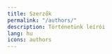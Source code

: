 ```yaml
---
title: Szerzők
permalink: "/authors/"
description: Történetünk leírói
lang: hu
icons: authors
---
```

